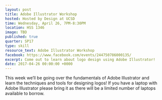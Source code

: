 ```yaml
---
layout: post
title: Adobe Illustrator Workshop
hosted: Hosted by Design at UCSD
time: Wednesday, April 26, 7PM-8:30PM
location: HSS 1346
image: TBD
published: true
quarter: SP17
type: skill
resource_text: Adobe Illustrator Workshop
facebook: https://www.facebook.com/events/244750786000135/
excerpt: Come out to learn about logo design using Adobe Illustrator!
date: 2017-04-26 00:00:00 +0000
---
```

This week we’ll be going over the fundamentals of Adobe Illustrator and learn the techniques and tools for designing logos! If you have a laptop with Adobe Illustrator please bring it as there will be a limited number of laptops available to borrow.
